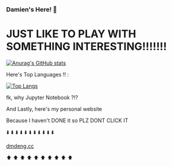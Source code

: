 ### Damien's Here! 👋

<!--
**MD-20880/MD-20880** is a ✨ _special_ ✨ repository because its `README.md` (this file) appears on your GitHub profile.

Here are some ideas to get you started:

- 🔭 I’m currently working on ...
- 🌱 I’m currently learning ...
- 👯 I’m looking to collaborate on ...
- 🤔 I’m looking for help with ...
- 💬 Ask me about ...
- 📫 How to reach me: ...
- 😄 Pronouns: ...
- ⚡ Fun fact: ...
-->
# JUST LIKE TO PLAY WITH SOMETHING INTERESTING!!!!!!!

[![Anurag's GitHub stats](https://github-readme-stats.vercel.app/api?username=MD-20880)](https://github.com/anuraghazra/github-readme-stats)

Here's Top Languages !! :



[![Top Langs](https://github-readme-stats.vercel.app/api/top-langs/?username=MD-20880)](https://github.com/anuraghazra/github-readme-stats)


fk, why Jupyter Notebook ?!?



And Lastly, here's my personal website

Because I haven't DONE it so PLZ DONT CLICK IT

⬇️ ⬇️ ⬇️ ⬇️ ⬇️ ⬇️ ⬇️ ⬇️ ⬇️ ⬇️ ⬇️

[dmdeng.cc](http://www.dmdeng.cc)

⬆️ ⬆️ ⬆️ ⬆️ ⬆️ ⬆️ ⬆️ ⬆️ ⬆️ ⬆️
